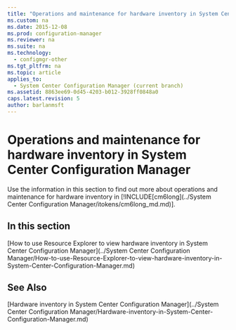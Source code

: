 ```yaml
---
title: "Operations and maintenance for hardware inventory in System Center Configuration Manager"
ms.custom: na
ms.date: 2015-12-08
ms.prod: configuration-manager
ms.reviewer: na
ms.suite: na
ms.technology: 
  - configmgr-other
ms.tgt_pltfrm: na
ms.topic: article
applies_to: 
  - System Center Configuration Manager (current branch)
ms.assetid: 8863ee69-0d45-4203-b012-3928ff0848a0
caps.latest.revision: 5
author: barlanmsft
---
```

# Operations and maintenance for hardware inventory in System Center Configuration Manager
Use the information in this section to find out more about operations and maintenance for hardware inventory in [!INCLUDE[cm6long](../System Center Configuration Manager/itokens/cm6long_md.md)].  
  
## In this section  
 [How to use Resource Explorer to view hardware inventory in System Center Configuration Manager](../System Center Configuration Manager/How-to-use-Resource-Explorer-to-view-hardware-inventory-in-System-Center-Configuration-Manager.md)  
  
## See Also  
 [Hardware inventory in System Center Configuration Manager](../System Center Configuration Manager/Hardware-inventory-in-System-Center-Configuration-Manager.md)